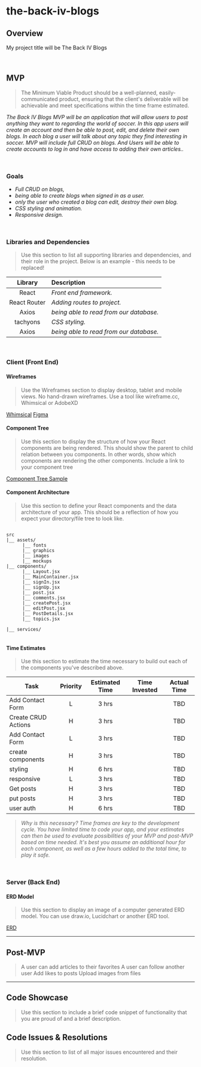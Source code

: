 # the-back-iv-blogs

## Overview

 My project title will be The Back IV Blogs


<br>

## MVP

> The Minimum Viable Product should be a well-planned, easily-communicated product, ensuring that the client's deliverable will be achievable and meet specifications within the time frame estimated.

_The Back IV Blogs MVP will be an application that will allow users to post anything they want to regarding the world of soccer. In this app users will create an account and then be able to post, edit, and delete their own blogs. In each blog a user will talk about any topic they find interesting in soccer. MVP will include full CRUD on blogs. And Users will be able to create accounts to log in and have access to adding their own articles.._

<br>

### Goals

- _Full CRUD on blogs,_
- _being able to create blogs when signed in as a user._
- _only the user who created a blog can edit, destroy their own blog._
- _CSS styling and animation._
- _Responsive design._

<br>

### Libraries and Dependencies

> Use this section to list all supporting libraries and dependencies, and their role in the project. Below is an example - this needs to be replaced!

|     Library      | Description                                |
| :--------------: | :----------------------------------------- |
|      React       | _Front end framework._ |
|   React Router   | _Adding routes to project._ |
|      Axios       | _being able to read from our database._ |
|      tachyons    | _CSS styling._ |
|      Axios       | _being able to read from our database._ |



<br>

### Client (Front End)

#### Wireframes

> Use the Wireframes section to display desktop, tablet and mobile views. No hand-drawn wireframes. Use a tool like wireframe.cc, Whimsical or AdobeXD

[Whimsical](https://whimsical.com/the-back-iv-copy-VgLjFoPHt4VZrHsUrRmHa1)
[Figma](https://www.figma.com/file/TaMjKVIN8wbkL8HgcJZZhs/The-Back-IV?node-id=0%3A1)


#### Component Tree

> Use this section to display the structure of how your React components are being rendered. This should show the parent to child relation between you components. In other words, show which components are rendering the other components. Include a link to your component tree

[Component Tree Sample](https://www.figma.com/file/gr1RMunCu0Qz5dyAFhNcfW/Untitled?node-id=0%3A1)

#### Component Architecture

> Use this section to define your React components and the data architecture of your app. This should be a reflection of how you expect your directory/file tree to look like. 

``` structure

src
|__ assets/
      |__ fonts
      |__ graphics
      |__ images
      |__ mockups
|__ components/
      |__ Layout.jsx
      |__ MainContainer.jsx
      |__ signIn.jsx
      |__ signUp.jsx
      |__ post.jsx
      |__ comments.jsx
      |__ createPost.jsx
      |__ editPost.jsx
      |__ PostDetails.jsx
      |__ topics.jsx
      
|__ services/


```

#### Time Estimates

> Use this section to estimate the time necessary to build out each of the components you've described above.

| Task                | Priority | Estimated Time | Time Invested | Actual Time |
| ------------------- | :------: | :------------: | :-----------: | :---------: |
| Add Contact Form    |    L     |     3 hrs      |              |    TBD     |
| Create CRUD Actions |    H     |     3 hrs      |              |     TBD     |
| Add Contact Form    |    L     |     3 hrs      |             |    TBD     |
| create components   |    H     |     3 hrs      |              |     TBD      |
| styling             |    H     |     6 hrs      |             |     TBD     |
| responsive          |    L     |     3 hrs      |              |    TBD     |
|  Get posts          |    H     |     3 hrs      |             |     TBD     |
|  put posts          |    H     |     3 hrs      |             |     TBD     |
|   user auth         |    H     |     6 hrs      |              |     TBD     |

> _Why is this necessary? Time frames are key to the development cycle. You have limited time to code your app, and your estimates can then be used to evaluate possibilities of your MVP and post-MVP based on time needed. It's best you assume an additional hour for each component, as well as a few hours added to the total time, to play it safe._

<br>

### Server (Back End)

#### ERD Model

> Use this section to display an image of a computer generated ERD model. You can use draw.io, Lucidchart or another ERD tool.

[ERD](https://app.diagrams.net/?libs=general;uml#G19yDRBonruiUHZmWX1KB68XRyRkxtKvNw)
<br>

***

## Post-MVP

> A user can add articles to their favorites
> A user can follow another user 
> Add likes to posts
> Upload images from files

***

## Code Showcase

> Use this section to include a brief code snippet of functionality that you are proud of and a brief description.

## Code Issues & Resolutions

> Use this section to list of all major issues encountered and their resolution.